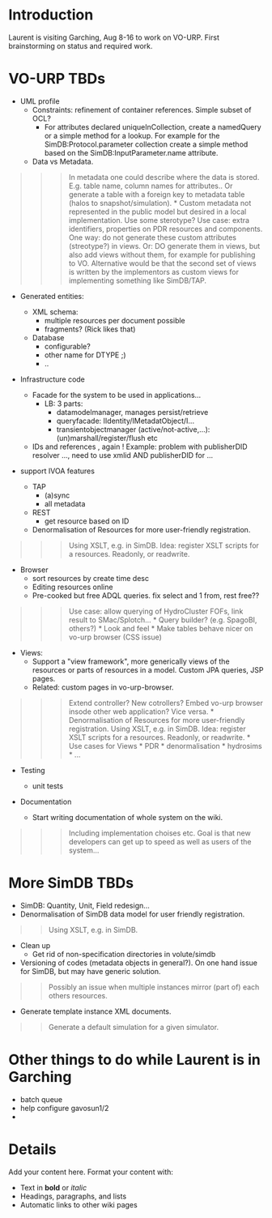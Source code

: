 # Introduction #
Laurent is visiting Garching, Aug 8-16 to work on VO-URP.
First brainstorming on status and required work.


# VO-URP TBDs #

  * UML profile
    * Constraints: refinement of container references. Simple subset of OCL?
      * For attributes declared uniqueInCollection, create a namedQuery or a simple method for a lookup. For example for the SimDB:Protocol.parameter collection create a simple method based on the SimDB:InputParameter.name attribute.
    * Data vs Metadata.
> > > In metadata one could describe where the data is stored.
> > > E.g. table name, column names for attributes..
> > > Or generate a table with a foreign key to metadata table (halos to snapshot/simulation).
    * Custom metadata not represented in the public model but desired in a local implementation. Use some sterotype? Use case: extra identifiers, properties on PDR resources and components. One way: do not generate these custom attributes (streotype?) in views.
Or: DO generate them in views, but also add views without them, for example for publishing to VO. Alternative would be that the second set of views is written by the implementors as custom views for implementing something like SimDB/TAP.

  * Generated entities:
    * XML schema:
      * multiple resources per document possible
      * fragments? (Rick likes that)
    * Database
      * configurable?
      * other name for DTYPE ;)
      * ..
  * Infrastructure code
    * Facade for the system to be used in applications...
      * LB: 3 parts:
        * datamodelmanager, manages persist/retrieve
        * queryfacade: IIdentity/IMetadatObject/I...
        * transientobjectmanager (active/not-active,...): (un)marshall/register/flush etc
    * IDs and references , again ! Example: problem with publisherDID resolver ..., need to use xmlid AND publisherDID for ...

  * support IVOA features
    * TAP
      * (a)sync
      * all metadata
    * REST
      * get resource based on ID
    * Denormalisation of Resources for more user-friendly registration.
> > > Using XSLT, e.g. in SimDB.
> > > Idea: register XSLT scripts for a resources. Readonly, or readwrite.

  * Browser
    * sort resources by create time desc
    * Editing resources online
    * Pre-cooked but free ADQL queries. fix select and 1 from, rest free??
> > > Use case: allow querying of HydroCluster FOFs, link result to SMac/Splotch...
    * Query builder? (e.g. SpagoBI, others?)
    * Look and feel
      * Make tables behave nicer on vo-urp browser (CSS issue)

  * Views:
    * Support a "view framework", more generically views of the resources or parts of resources in a model. Custom JPA queries, JSP pages.
    * Related: custom pages in vo-urp-browser.
> > > Extend controller?
> > > New cotrollers?
> > > Embed vo-urp browser insode other web application? Vice versa.
    * Denormalisation of Resources for more user-friendly registration.
> > > Using XSLT, e.g. in SimDB.
> > > Idea: register XSLT scripts for a resources. Readonly, or readwrite.
    * Use cases for Views
      * PDR
      * denormalisation
      * hydrosims
      * ...



  * Testing
    * unit tests

  * Documentation
    * Start writing documentation of whole system on the wiki.
> > > Including implementation choises etc. Goal is that new developers can get up to speed as well as users of the system...


# More SimDB TBDs #
  * SimDB: Quantity, Unit, Field redesign...
  * Denormalisation of SimDB data model for user friendly registration.

> > Using XSLT, e.g. in SimDB.
  * Clean up
    * Get rid of non-specification directories in volute/simdb
  * Versioning of codes (metadata objects in general?). On one hand issue for SimDB, but may have generic solution.
> > Possibly an issue when multiple instances mirror (part of) each others resources.
  * Generate template instance XML documents.
> > Generate a default simulation for a given simulator.


# Other things to do while Laurent is in Garching #
  * batch queue
  * help configure gavosun1/2
  * 



# Details #

Add your content here.  Format your content with:
  * Text in **bold** or _italic_
  * Headings, paragraphs, and lists
  * Automatic links to other wiki pages